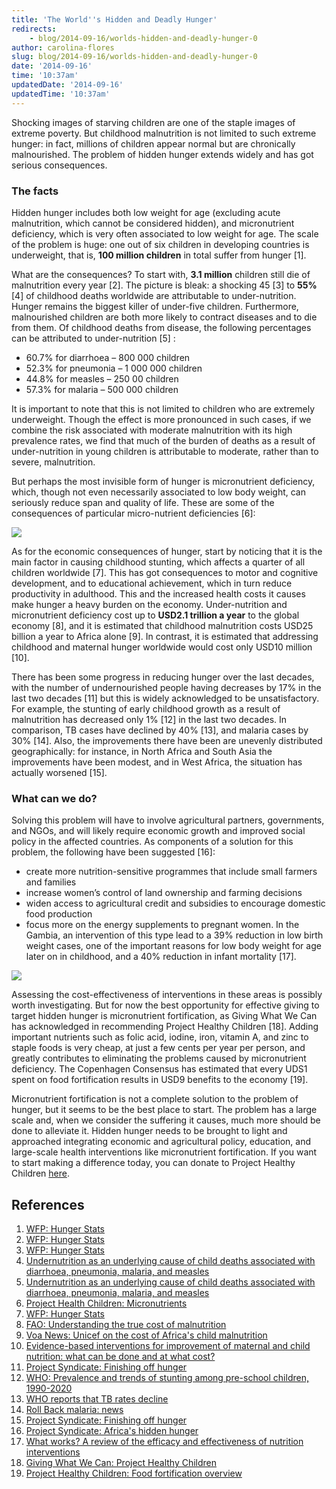 ```yaml
---
title: 'The World''s Hidden and Deadly Hunger'
redirects:
    - blog/2014-09-16/worlds-hidden-and-deadly-hunger-0
author: carolina-flores
slug: blog/2014-09-16/worlds-hidden-and-deadly-hunger-0
date: '2014-09-16'
time: '10:37am'
updatedDate: '2014-09-16'
updatedTime: '10:37am'
---
```

Shocking images of starving children are one of the staple images of extreme poverty. But childhood malnutrition is not limited to such extreme hunger: in fact, millions of children appear normal but are chronically malnourished. The problem of hidden hunger extends widely and has got serious consequences.

### The facts

Hidden hunger includes both low weight for age (excluding acute malnutrition, which cannot be considered hidden), and micronutrient deficiency, which is very often associated to low weight for age. The scale of the problem is huge: one out of six children in developing countries is underweight, that is, **100 million children** in total suffer from hunger [1].

What are the consequences? To start with, **3.1 million** children still die of malnutrition every year [2]. The picture is bleak: a shocking 45 [3] to **55%** [4] of childhood deaths worldwide are attributable to under-nutrition. Hunger remains the biggest killer of under-five children. Furthermore, malnourished children are both more likely to contract diseases and to die from them. Of childhood deaths from disease, the following percentages can be attributed to under-nutrition [5] :

*   60.7% for diarrhoea – 800 000 children
*   52.3% for pneumonia – 1 000 000 children
*   44.8% for measles – 250 00 children
*   57.3% for malaria – 500 000 children

It is important to note that this is not limited to children who are extremely underweight. Though the effect is more pronounced in such cases, if we combine the risk associated with moderate malnutrition with its high prevalence rates, we find that much of the burden of deaths as a result of under-nutrition in young children is attributable to moderate, rather than to severe, malnutrition.

But perhaps the most invisible form of hunger is micronutrient deficiency, which, though not even necessarily associated to low body weight, can seriously reduce span and quality of life. These are some of the consequences of particular micro-nutrient deficiencies [6]:

![](/images/uploads/impact-of-deficiency.jpg)

As for the economic consequences of hunger, start by noticing that it is the main factor in causing childhood stunting, which affects a quarter of all children worldwide [7]. This has got consequences to motor and cognitive development, and to educational achievement, which in turn reduce productivity in adulthood. This and the increased health costs it causes make hunger a heavy burden on the economy. Under-nutrition and micronutrient deficiency cost up to **USD2.1 trillion a year** to the global economy [8], and it is estimated that childhood malnutrition costs USD25 billion a year to Africa alone [9]. In contrast, it is estimated that addressing childhood and maternal hunger worldwide would cost only USD10 million [10].

There has been some progress in reducing hunger over the last decades, with the number of undernourished people having decreases by 17% in the last two decades [11] but this is widely acknowledged to be unsatisfactory. For example, the stunting of early childhood growth as a result of malnutrition has decreased only 1% [12] in the last two decades. In comparison, TB cases have declined by 40% [13], and malaria cases by 30% [14]. Also, the improvements there have been are unevenly distributed geographically: for instance, in North Africa and South Asia the improvements have been modest, and in West Africa, the situation has actually worsened [15].

### What can we do?

Solving this problem will have to involve agricultural partners, governments, and NGOs, and will likely require economic growth and improved social policy in the affected countries. As components of a solution for this problem, the following have been suggested [16]:

*   create more nutrition-sensitive programmes that include small farmers and families
*   increase women’s control of land ownership and farming decisions
*   widen access to agricultural credit and subsidies to encourage domestic food production
*   focus more on the energy supplements to pregnant women. In the Gambia, an intervention of this type lead to a 39% reduction in low birth weight cases, one of the important reasons for low body weight for age later on in childhood, and a 40% reduction in infant mortality [17].

![](/images/uploads/children_phc.jpg)

Assessing the cost-effectiveness of interventions in these areas is possibly worth investigating. But for now the best opportunity for effective giving to target hidden hunger is micronutrient fortification, as Giving What We Can has acknowledged in recommending Project Healthy Children [18]. Adding important nutrients such as folic acid, iodine, iron, vitamin A, and zinc to staple foods is very cheap, at just a few cents per year per person, and greatly contributes to eliminating the problems caused by micronutrient deficiency. The Copenhagen Consensus has estimated that every UDS1 spent on food fortification results in USD9 benefits to the economy [19].

Micronutrient fortification is not a complete solution to the problem of hunger, but it seems to be the best place to start. The problem has a large scale and, when we consider the suffering it causes, much more should be done to alleviate it. Hidden hunger needs to be brought to light and approached integrating economic and agricultural policy, education, and large-scale health interventions like micronutrient fortification. If you want to start making a difference today, you can donate to Project Healthy Children [here](http://projecthealthychildren.org/donate).

## References

1.  [WFP: Hunger Stats](http://www.wfp.org/hunger/stats)
2.  [WFP: Hunger Stats](http://www.wfp.org/hunger/stats)
3.  [WFP: Hunger Stats](http://www.wfp.org/hunger/stats)
4.  [Undernutrition as an underlying cause of child deaths associated with diarrhoea, pneumonia, malaria, and measles](http://ajcn.nutrition.org/content/80/1/193.full.pdf+html)
5.  [Undernutrition as an underlying cause of child deaths associated with diarrhoea, pneumonia, malaria, and measles](http://ajcn.nutrition.org/content/80/1/193.full.pdf+html)
6.  [Project Health Children: Micronutrients](http://projecthealthychildren.org/why-food-fortification/micronutrients/)
7.  [WFP: Hunger Stats](http://www.wfp.org/hunger/stats)
8.  [FAO: Understanding the true cost of malnutrition](http://www.fao.org/zhc/detail-events/en/c/238389/)
9.  [Voa News: Unicef on the cost of Africa's child malnutrition](http://www.voanews.com/content/unicef-says-africas-child-malnutrition-costs-25-billion-dollars-annually/1661780.html)
10.  [Evidence-based interventions for improvement of maternal and child nutrition: what can be done and at what cost?](http://www.thelancet.com/journals/lancet/article/PIIS0140-6736(13)60996-4/fulltext)
11.  [Project Syndicate: Finishing off hunger](https://www.project-syndicate.org/commentary/jomo-kwame-sundaram-on-the-persistence-of-high-rates-of-under-nutrition-worldwide)
12.  [WHO: Prevalence and trends of stunting among pre-school children, 1990-2020](http://www.who.int/nutgrowthdb/publications/Stunting1990_2011.pdf)
13.  [WHO reports that TB rates decline](http://www.news-medical.net/news/20111012/TB-rates-decline-for-the-first-time-WHO-report.aspx)
14.  [Roll Back malaria: news](http://www.rollbackmalaria.org/globaladvocacy/st2011-12-13.html)
15.  [Project Syndicate: Finishing off hunger](https://www.project-syndicate.org/commentary/jomo-kwame-sundaram-on-the-persistence-of-high-rates-of-under-nutrition-worldwide)
16.  [Project Syndicate: Africa's hidden hunger](https://www.project-syndicate.org/commentary/ramadhani-a--noor-laments-the-scourge-of-malnutrition-ravaging-the-continent-s-children)
17.  [What works? A review of the efficacy and effectiveness of nutrition interventions](http://www.ifpri.org/sites/default/files/publications/whatworks.pdf)
18.  [Giving What We Can: Project Healthy Children](http://www.givingwhatwecan.org/top-charities/project-healthy-children)
19.  [Project Healthy Children: Food fortification overview](http://projecthealthychildren.org/why-food-fortification/fortification-overview/)